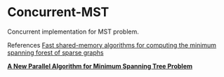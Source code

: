 # Concurrent-MST
Concurrent implementation for MST problem.

References
 [Fast shared-memory algorithms for computing the minimum spanning forest
of sparse graphs](https://www.cc.gatech.edu/~bader/papers/MST-JPDC.pdf)

  [**A New Parallel Algorithm for Minimum Spanning Tree Problem**](https://hipcor.fatcow.com/hipc2009/documents/HIPCSS09Papers/1569250351.pdf)
 

